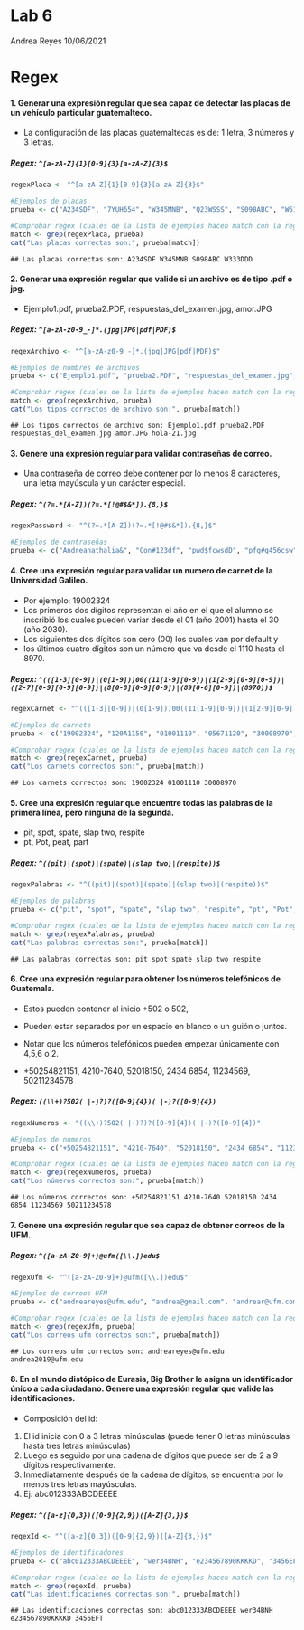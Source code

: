 Lab 6
================
Andrea Reyes
10/06/2021

# Regex

#### 1. Generar una expresión regular que sea capaz de detectar las placas de un vehículo particular guatemalteco.

-   La configuración de las placas guatemaltecas es de: 1 letra, 3
    números y 3 letras.

##### Regex: `^[a-zA-Z]{1}[0-9]{3}[a-zA-Z]{3}$`

``` r
regexPlaca <- "^[a-zA-Z]{1}[0-9]{3}[a-zA-Z]{3}$"

#Ejemplos de placas
prueba <- c("A234SDF", "7YUH654", "W345MNB", "Q23WSSS", "S098ABC", "W614SD5", "W333DDD")

#Comprobar regex (cuales de la lista de ejemplos hacen match con la regex)
match <- grep(regexPlaca, prueba)
cat("Las placas correctas son:", prueba[match])
```

    ## Las placas correctas son: A234SDF W345MNB S098ABC W333DDD

#### 2. Generar una expresión regular que valide si un archivo es de tipo .pdf o jpg.

-   Ejemplo1.pdf, prueba2.PDF, respuestas\_del\_examen.jpg, amor.JPG

##### Regex: `^[a-zA-z0-9_-]*.(jpg|JPG|pdf|PDF)$`

``` r
regexArchivo <- "^[a-zA-z0-9_-]*.(jpg|JPG|pdf|PDF)$"

#Ejemplos de nombres de archivos
prueba <- c("Ejemplo1.pdf", "prueba2.PDF", "respuestas_del_examen.jpg", "amor.JPG", "archivo.png", "hola-21.jpg", "ArchivoPrueba.PNG", "regex")

#Comprobar regex (cuales de la lista de ejemplos hacen match con la regex)
match <- grep(regexArchivo, prueba)
cat("Los tipos correctos de archivo son:", prueba[match])
```

    ## Los tipos correctos de archivo son: Ejemplo1.pdf prueba2.PDF respuestas_del_examen.jpg amor.JPG hola-21.jpg

#### 3. Genere una expresión regular para validar contraseñas de correo.

-   Una contraseña de correo debe contener por lo menos 8 caracteres,
    una letra mayúscula y un carácter especial.

##### Regex: `^(?=.*[A-Z])(?=.*[!@#$&*]).{8,}$`

``` r
regexPassword <- "^(?=.*[A-Z])(?=.*[!@#$&*]).{8,}$"

#Ejemplos de contraseñas
prueba <- c("Andreanathalia&", "Con#123df", "pwd$fcwsdD", "pfg#g456csw", "dgfE#dsddswd", "P34hfnsc")
```

#### 4. Cree una expresión regular para validar un numero de carnet de la Universidad Galileo.

-   Por ejemplo: 19002324  
-   Los primeros dos dígitos representan el año en el que el alumno se
    inscribió los cuales pueden variar desde el 01 (año 2001) hasta el
    30 (año 2030).
-   Los siguientes dos dígitos son cero (00) los cuales van por default
    y
-   los últimos cuatro dígitos son un número que va desde el 1110 hasta
    el 8970.

##### Regex: `^(([1-3][0-9])|(0[1-9]))00((11[1-9][0-9])|(1[2-9][0-9][0-9])|([2-7][0-9][0-9][0-9])|(8[0-8][0-9][0-9])|(89[0-6][0-9])|(8970))$`

``` r
regexCarnet <- "^(([1-3][0-9])|(0[1-9]))00((11[1-9][0-9])|(1[2-9][0-9][0-9])|([2-7][0-9][0-9][0-9])|(8[0-8][0-9][0-9])|(89[0-6][0-9])|(8970))$"

#Ejemplos de carnets
prueba <- c("19002324", "120A1150", "01001110", "05671120", "30008970", "40001115")

#Comprobar regex (cuales de la lista de ejemplos hacen match con la regex)
match <- grep(regexCarnet, prueba)
cat("Los carnets correctos son:", prueba[match])
```

    ## Los carnets correctos son: 19002324 01001110 30008970

#### 5. Cree una expresión regular que encuentre todas las palabras de la primera línea, pero ninguna de la segunda.

-   pit, spot, spate, slap two, respite
-   pt, Pot, peat, part

##### Regex: `^((pit)|(spot)|(spate)|(slap two)|(respite))$`

``` r
regexPalabras <- "^((pit)|(spot)|(spate)|(slap two)|(respite))$"

#Ejemplos de palabras
prueba <- c("pit", "spot", "spate", "slap two", "respite", "pt", "Pot", "peat", "part")

#Comprobar regex (cuales de la lista de ejemplos hacen match con la regex)
match <- grep(regexPalabras, prueba)
cat("Las palabras correctas son:", prueba[match])
```

    ## Las palabras correctas son: pit spot spate slap two respite

#### 6. Cree una expresión regular para obtener los números telefónicos de Guatemala.

-   Estos pueden contener al inicio +502 o 502,

-   Pueden estar separados por un espacio en blanco o un guión o juntos.

-   Notar que los números telefónicos pueden empezar únicamente con
    4,5,6 o 2.

-   +50254821151, 4210-7640, 52018150, 2434 6854, 11234569, 50211234578

##### Regex: `((\\+)?502( |-)?)?([0-9]{4})( |-)?([0-9]{4})`

``` r
regexNumeros <- "((\\+)?502( |-)?)?([0-9]{4})( |-)?([0-9]{4})"

#Ejemplos de numeros
prueba <- c("+50254821151", "4210-7640", "52018150", "2434 6854", "11234569", "50211234578")

#Comprobar regex (cuales de la lista de ejemplos hacen match con la regex)
match <- grep(regexNumeros, prueba)
cat("Los números correctos son:", prueba[match])
```

    ## Los números correctos son: +50254821151 4210-7640 52018150 2434 6854 11234569 50211234578

#### 7. Genere una expresión regular que sea capaz de obtener correos de la UFM.

##### Regex: `^([a-zA-Z0-9]+)@ufm([\\.])edu$`

``` r
regexUfm <- "^([a-zA-Z0-9]+)@ufm([\\.])edu$"

#Ejemplos de correos UFM
prueba <- c("andreareyes@ufm.edu", "andrea@gmail.com", "andrear@ufm.com", "andrea2019@ufm.edu", "andreaufm.edu", "andrea@ufm.ed")

#Comprobar regex (cuales de la lista de ejemplos hacen match con la regex)
match <- grep(regexUfm, prueba)
cat("Los correos ufm correctos son:", prueba[match])
```

    ## Los correos ufm correctos son: andreareyes@ufm.edu andrea2019@ufm.edu

#### 8. En el mundo distópico de Eurasia, Big Brother le asigna un identificador único a cada ciudadano. Genere una expresión regular que valide las identificaciones.

-   Composición del id:

1.  El id inicia con 0 a 3 letras minúsculas (puede tener 0 letras
    minúsculas hasta tres letras minúsculas)
2.  Luego es seguido por una cadena de dígitos que puede ser de 2 a 9
    dígitos respectivamente.
3.  Inmediatamente después de la cadena de dígitos, se encuentra por lo
    menos tres letras mayúsculas.
4.  Ej: abc012333ABCDEEEE

##### Regex: `^([a-z]{0,3})([0-9]{2,9})([A-Z]{3,})$`

``` r
regexId <- "^([a-z]{0,3})([0-9]{2,9})([A-Z]{3,})$"

#Ejemplos de identificadores
prueba <- c("abc012333ABCDEEEE", "wer34BNH", "e234567890KKKKD", "3456EFT", "HJ2mnk")

#Comprobar regex (cuales de la lista de ejemplos hacen match con la regex)
match <- grep(regexId, prueba)
cat("Las identificaciones correctas son:", prueba[match])
```

    ## Las identificaciones correctas son: abc012333ABCDEEEE wer34BNH e234567890KKKKD 3456EFT
